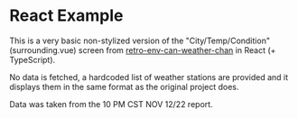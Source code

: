 # React Example

This is a very basic non-stylized version of the "City/Temp/Condition" (surrounding.vue) screen from [retro-env-can-weather-chan](https://github.com/Forceh91/retro-env-can-weather-chan) in React (+ TypeScript).

No data is fetched, a hardcoded list of weather stations are provided and it displays them in the same format as the original project does.

Data was taken from the 10 PM CST NOV 12/22 report.
